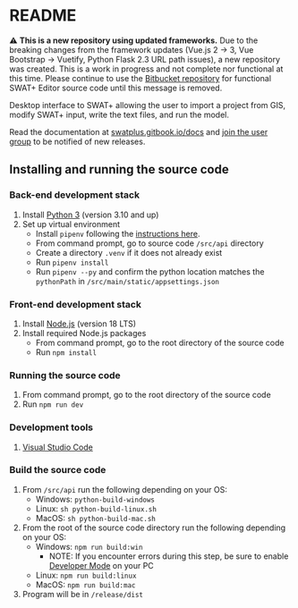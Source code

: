 # README #

:warning: **This is a new repository using updated frameworks.** Due to the breaking changes from the framework updates (Vue.js 2 -> 3, Vue Bootstrap -> Vuetify, Python Flask 2.3 URL path issues), a new repository was created. This is a work in progress and not complete nor functional at this time. Please continue to use the [Bitbucket repository](https://bitbucket.org/swatplus/swatplus.editor) for functional SWAT+ Editor source code until this message is removed.

Desktop interface to SWAT+ allowing the user to import a project from GIS, modify SWAT+ input, write the text files, and run the model.

Read the documentation at [swatplus.gitbook.io/docs](https://swatplus.gitbook.io/docs) and [join the user group](https://groups.google.com/g/swatplus-editor) to be notified of new releases.

## Installing and running the source code ##

### Back-end development stack ###

1. Install [Python 3](https://www.python.org/) (version 3.10 and up)
2. Set up virtual environment
    * Install `pipenv` following the [instructions here](https://pipenv.pypa.io/en/latest/installation.html).
    * From command prompt, go to source code `/src/api` directory
	* Create a directory `.venv` if it does not already exist
	* Run `pipenv install`
	* Run `pipenv --py` and confirm the python location matches the `pythonPath` in `/src/main/static/appsettings.json`

### Front-end development stack ###

1. Install [Node.js](https://nodejs.org/en/) (version 18 LTS)
2. Install required Node.js packages
    * From command prompt, go to the root directory of the source code
    * Run `npm install`

### Running the source code ###

1. From command prompt, go to the root directory of the source code
2. Run `npm run dev`

### Development tools ###

1. [Visual Studio Code](https://code.visualstudio.com/)

### Build the source code ###

1. From `/src/api` run the following depending on your OS:
	* Windows: `python-build-windows`
	* Linux: `sh python-build-linux.sh`
	* MacOS: `sh python-build-mac.sh`
2. From the root of the source code directory run the following depending on your OS:
	* Windows: `npm run build:win`
		* NOTE: If you encounter errors during this step, be sure to enable [Developer Mode](https://learn.microsoft.com/en-us/windows/apps/get-started/enable-your-device-for-development) on your PC
	* Linux: `npm run build:linux`
	* MacOS: `npm run build:mac`
3. Program will be in `/release/dist`
